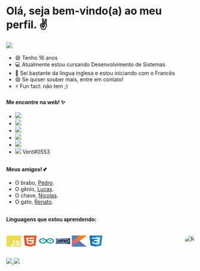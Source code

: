 # Olá, seja bem-vindo(a) ao meu perfil. ✌
<img src="https://hd-wallpaper.wiki/wp-content/uploads/2022/02/how-to-make-a-gif-a-live-wallpaper-iphone.gif">

- 😄 Tenho 16 anos
- 💻 Atualmente estou cursando Desenvolvimento de Sistemas
- 💬 Sei bastante da língua inglesa e estou iniciando com o Francês
- 😄 Se quiser souber mais, entre em contato!
- ⚡ Fun fact: não tem ;)


#### Me encontre na web! ✨
  
- <a href="https://www.youtube.com/channel/UCMuEM5PS-uaeUAY3KR-atBg" target="_blank"><img src="https://img.shields.io/badge/YouTube-FF0000?style=for-the-badge&logo=youtube&logoColor=white" target="_blank"></a>
- <a href="https://instagram.com/ventmgl?igshid=YmMyMTA2M2Y=" target="_blank"><img src="https://img.shields.io/badge/-Instagram-%23E4405F?style=for-the-badge&logo=instagram&logoColor=white" target="_blank"></a>
- <a href = "mailto:migueldkj@gmail.com"><img src="https://img.shields.io/badge/Gmail-D14836?style=for-the-badge&logo=gmail&logoColor=white" target="_blank"></a>
- <a href ="wa.me/message/ZOJ3LP7LFVKQB1" target="_blank"><img src="https://img.shields.io/badge/WhatsApp-25D366?style=for-the-badge&logo=whatsapp&logoColor=white" target="_blank"></a> 
- <a href="https://pin.it/7ECh9Aj" target="_blank"><img src="https://img.shields.io/badge/Pinterest-%23E60023.svg?&style=for-the-badge&logo=Pinterest&logoColor=white" target="_blank"></a>
- <a href="" target="_blank"><img src="https://img.shields.io/badge/Discord-7289DA?style=for-the-badge&logo=discord&logoColor=white" target="_blank"></a> Vent#0553

##
  
#### Meus amigos! 💕
  
- O brabo, <a href="https://github.com/pedrojesus44">Pedro</a>.
- O gênio, <a href="https://github.com/LucasSouzaBorges">Lucas</a>.
- O chave, <a href="https://github.com/nicolas-oliiveira">Nicolas</a>.
- O gato, <a href="https://github.com/renatinhoo">Renato</a>.

## 

#### Linguagens que estou aprendendo:

<div style="display: inline_block"><br>
  <img align="center" alt="Js" height="30" width="40" src="https://raw.githubusercontent.com/devicons/devicon/master/icons/javascript/javascript-plain.svg">
  <img align="center" alt="HTML" height="30" width="40" src="https://raw.githubusercontent.com/devicons/devicon/master/icons/html5/html5-original.svg">
  <img align="center" alt="ardu" height="30" width="40" src="https://raw.githubusercontent.com/devicons/devicon/master/icons/arduino/arduino-original.svg">
  <img align="center" alt="Php" height="30" width="40" src="https://raw.githubusercontent.com/devicons/devicon/master/icons/php/php-original.svg">
  <img align="center" alt="Csharp" height="30" width="40" src="https://raw.githubusercontent.com/devicons/devicon/master/icons/kotlin/kotlin-original.svg">
  <img align="center" alt="CSS" height="30" width="40" src="https://raw.githubusercontent.com/devicons/devicon/master/icons/css3/css3-original.svg">
  <img align="right" alt="R" height="150" style="border-radius:50px;" src="https://c.tenor.com/puCBi3nabCQAAAAC/the-batman-robert-pattinson.gif">
</div>

##

                                                                       
<div>
<a href="https://github.com/miguelvent">
<img height="180em" src="https://github-readme-stats.vercel.app/api/top-langs/?username=miguelvent&layout=compact&langs_count=7&theme=synthwave">
<img height="180em" src="https://github-readme-stats.vercel.app/api?username=miguelvent&show_icons=true&theme=synthwave&include_all_commits=true&count_private=true">
</div>

